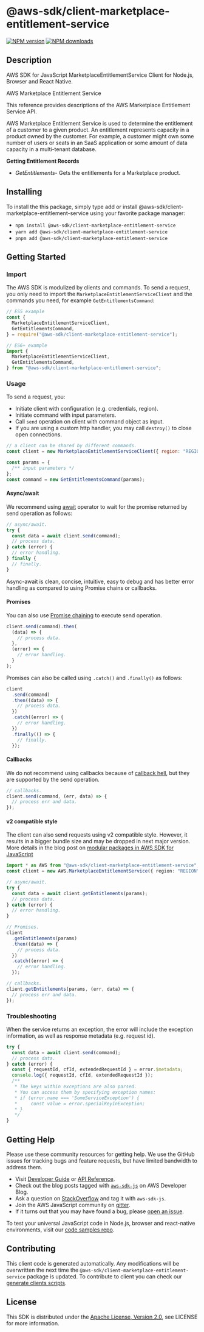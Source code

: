 # @aws-sdk/client-marketplace-entitlement-service

[![NPM version](https://img.shields.io/npm/v/@aws-sdk/client-marketplace-entitlement-service/latest.svg)](https://www.npmjs.com/package/@aws-sdk/client-marketplace-entitlement-service)
[![NPM downloads](https://img.shields.io/npm/dm/@aws-sdk/client-marketplace-entitlement-service.svg)](https://www.npmjs.com/package/@aws-sdk/client-marketplace-entitlement-service)

## Description

AWS SDK for JavaScript MarketplaceEntitlementService Client for Node.js, Browser and React Native.

<fullname>AWS Marketplace Entitlement Service</fullname>

<p>This reference provides descriptions of the AWS Marketplace Entitlement Service
API.</p>
<p>AWS Marketplace Entitlement Service is used to determine the entitlement of a customer to
a given product. An entitlement represents capacity in a product owned by the customer. For
example, a customer might own some number of users or seats in an SaaS application or some
amount of data capacity in a multi-tenant database.</p>
<p>
<b>Getting Entitlement Records</b>
</p>
<ul>
<li>
<p>
<i>GetEntitlements</i>- Gets the entitlements for a Marketplace
product.</p>
</li>
</ul>

## Installing

To install the this package, simply type add or install @aws-sdk/client-marketplace-entitlement-service
using your favorite package manager:

- `npm install @aws-sdk/client-marketplace-entitlement-service`
- `yarn add @aws-sdk/client-marketplace-entitlement-service`
- `pnpm add @aws-sdk/client-marketplace-entitlement-service`

## Getting Started

### Import

The AWS SDK is modulized by clients and commands.
To send a request, you only need to import the `MarketplaceEntitlementServiceClient` and
the commands you need, for example `GetEntitlementsCommand`:

```js
// ES5 example
const {
  MarketplaceEntitlementServiceClient,
  GetEntitlementsCommand,
} = require("@aws-sdk/client-marketplace-entitlement-service");
```

```ts
// ES6+ example
import {
  MarketplaceEntitlementServiceClient,
  GetEntitlementsCommand,
} from "@aws-sdk/client-marketplace-entitlement-service";
```

### Usage

To send a request, you:

- Initiate client with configuration (e.g. credentials, region).
- Initiate command with input parameters.
- Call `send` operation on client with command object as input.
- If you are using a custom http handler, you may call `destroy()` to close open connections.

```js
// a client can be shared by different commands.
const client = new MarketplaceEntitlementServiceClient({ region: "REGION" });

const params = {
  /** input parameters */
};
const command = new GetEntitlementsCommand(params);
```

#### Async/await

We recommend using [await](https://developer.mozilla.org/en-US/docs/Web/JavaScript/Reference/Operators/await)
operator to wait for the promise returned by send operation as follows:

```js
// async/await.
try {
  const data = await client.send(command);
  // process data.
} catch (error) {
  // error handling.
} finally {
  // finally.
}
```

Async-await is clean, concise, intuitive, easy to debug and has better error handling
as compared to using Promise chains or callbacks.

#### Promises

You can also use [Promise chaining](https://developer.mozilla.org/en-US/docs/Web/JavaScript/Guide/Using_promises#chaining)
to execute send operation.

```js
client.send(command).then(
  (data) => {
    // process data.
  },
  (error) => {
    // error handling.
  }
);
```

Promises can also be called using `.catch()` and `.finally()` as follows:

```js
client
  .send(command)
  .then((data) => {
    // process data.
  })
  .catch((error) => {
    // error handling.
  })
  .finally(() => {
    // finally.
  });
```

#### Callbacks

We do not recommend using callbacks because of [callback hell](http://callbackhell.com/),
but they are supported by the send operation.

```js
// callbacks.
client.send(command, (err, data) => {
  // process err and data.
});
```

#### v2 compatible style

The client can also send requests using v2 compatible style.
However, it results in a bigger bundle size and may be dropped in next major version. More details in the blog post
on [modular packages in AWS SDK for JavaScript](https://aws.amazon.com/blogs/developer/modular-packages-in-aws-sdk-for-javascript/)

```ts
import * as AWS from "@aws-sdk/client-marketplace-entitlement-service";
const client = new AWS.MarketplaceEntitlementService({ region: "REGION" });

// async/await.
try {
  const data = await client.getEntitlements(params);
  // process data.
} catch (error) {
  // error handling.
}

// Promises.
client
  .getEntitlements(params)
  .then((data) => {
    // process data.
  })
  .catch((error) => {
    // error handling.
  });

// callbacks.
client.getEntitlements(params, (err, data) => {
  // process err and data.
});
```

### Troubleshooting

When the service returns an exception, the error will include the exception information,
as well as response metadata (e.g. request id).

```js
try {
  const data = await client.send(command);
  // process data.
} catch (error) {
  const { requestId, cfId, extendedRequestId } = error.$metadata;
  console.log({ requestId, cfId, extendedRequestId });
  /**
   * The keys within exceptions are also parsed.
   * You can access them by specifying exception names:
   * if (error.name === 'SomeServiceException') {
   *     const value = error.specialKeyInException;
   * }
   */
}
```

## Getting Help

Please use these community resources for getting help.
We use the GitHub issues for tracking bugs and feature requests, but have limited bandwidth to address them.

- Visit [Developer Guide](https://docs.aws.amazon.com/sdk-for-javascript/v3/developer-guide/welcome.html)
  or [API Reference](https://docs.aws.amazon.com/AWSJavaScriptSDK/v3/latest/index.html).
- Check out the blog posts tagged with [`aws-sdk-js`](https://aws.amazon.com/blogs/developer/tag/aws-sdk-js/)
  on AWS Developer Blog.
- Ask a question on [StackOverflow](https://stackoverflow.com/questions/tagged/aws-sdk-js) and tag it with `aws-sdk-js`.
- Join the AWS JavaScript community on [gitter](https://gitter.im/aws/aws-sdk-js-v3).
- If it turns out that you may have found a bug, please [open an issue](https://github.com/aws/aws-sdk-js-v3/issues/new/choose).

To test your universal JavaScript code in Node.js, browser and react-native environments,
visit our [code samples repo](https://github.com/aws-samples/aws-sdk-js-tests).

## Contributing

This client code is generated automatically. Any modifications will be overwritten the next time the `@aws-sdk/client-marketplace-entitlement-service` package is updated.
To contribute to client you can check our [generate clients scripts](https://github.com/aws/aws-sdk-js-v3/tree/main/scripts/generate-clients).

## License

This SDK is distributed under the
[Apache License, Version 2.0](http://www.apache.org/licenses/LICENSE-2.0),
see LICENSE for more information.
